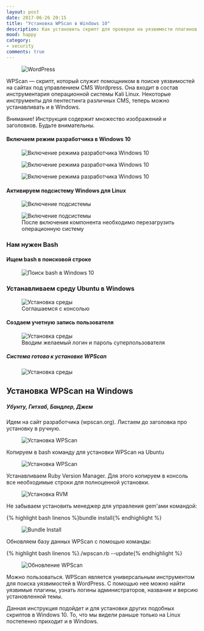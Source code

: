 ```yaml
---
layout: post
date: 2017-06-26 20:15
title: "Установка WPScan в Windows 10"
description: Как установить скрипт для проверки на уязвимости плагинов и расширений в CMS WordPress (WPScan) на Windows 10? Пошаговая инструкция. 
mood: happy
category:
- security
comments: true
---
```


<figure>
    <img src="http://dubkov.xyz/assets/img/wordpress.jpg" alt="WordPress" />
</figure>

WPScan — скрипт, который служит помощником в поиске уязвимостей на сайтах под управлением CMS Wordpress. Она входит в состав инструментария операционной системы Kali Linux. Некоторые инструменты для пентестинга
различных CMS, теперь можно устанавливать и в Windows.

<!--more-->

Внимание! Инструкция содержит множество изображений и заголовков. Будьте внимательны.

#### Включаем режим разработчика в Windows 10

<figure>
    <img src="http://dubkov.xyz/assets/img/install-wpscan-1.png" alt="Включение режима разработчика Windows 10" />
            <figcaption> </figcaption>
</figure>

<figure>
    <img src="http://dubkov.xyz/assets/img/install-wpscan-2.png" alt="Включение режима разработчика Windows 10" />
            <figcaption> </figcaption>
</figure>

<figure>
    <img src="http://dubkov.xyz/assets/img/install-wpscan-3.png" alt="Включение режима разработчика Windows 10" />
            <figcaption> </figcaption>
</figure>

#### Активируем подсистему Windows для Linux

<figure>
    <img src="http://dubkov.xyz/assets/img/install-wpscan-4.png" alt="Включение подсистемы" />
            <figcaption> </figcaption>
</figure>

<figure>
    <img src="http://dubkov.xyz/assets/img/install-wpscan-5.png" alt="Включение подсистемы" />
    <figcaption>После включения компонента необходимо перезагрузить операционную систему</figcaption>
</figure>

### Нам нужен Bash

#### Ищем bash в поисковой строке

<figure>
    <img src="http://dubkov.xyz/assets/img/install-wpscan-6.png" alt="Поиск bash в Windows 10" />
    <figcaption> </figcaption>
</figure>

### Устанавливаем среду Ubuntu в Windows

<figure>
    <img src="http://dubkov.xyz/assets/img/install-wpscan-7.png" alt="Установка среды" />
    <figcaption>Соглашаемся с консолью</figcaption>
</figure>

#### Создаем учетную запись пользователя

<figure>
    <img src="http://dubkov.xyz/assets/img/install-wpscan-8.png" alt="Установка среды" />
    <figcaption>Вводим желаемый логин и пароль суперпользователя</figcaption>
</figure>


##### Система готова к установке WPScan

<figure>
    <img src="http://dubkov.xyz/assets/img/install-wpscan-9.png" alt="Установка среды" />
</figure>


## Установка WPScan на Windows
##### Убунту, Гитхаб, Бандлер, Джем

Идем на сайт разработчика (wpscan.org). Листаем до заголовка про установку в ручную.

<figure>
    <img src="http://dubkov.xyz/assets/img/install-wpscan-10.png" alt="Установка WPScan" />
</figure>


Копируем в bash команду для установки WPScan на Ubuntu

<figure>
    <img src="http://dubkov.xyz/assets/img/install-wpscan-11.png" alt="Установка WPScan" />
        <figcaption> </figcaption>
</figure>

Устанавливаем Ruby Version Manager. Для этого копируем в консоль все необходимые строки для полноценной установки. 

<figure>
    <img src="http://dubkov.xyz/assets/img/install-wpscan-12.png" alt="Установка RVM" />
    <figcaption> </figcaption>
</figure>

Не забываем установить менеджер для управления gem'ами командой:

{% highlight bash linenos %}bundle install{% endhighlight %}

<figure>
    <img src="http://dubkov.xyz/assets/img/install-wpscan-13.png" alt="Bundle Install" />
</figure>

Обновляем базу данных WPScan с помощью команды:

{% highlight bash linenos %}./wpscan.rb --update{% endhighlight %}

<figure>
    <img src="http://dubkov.xyz/assets/img/install-wpscan-14.png" alt="Обновление WPScan" />
</figure>

Можно пользоваться. WPScan является универсальным инструментом для поиска уязвимостей в WordPress. С помощью нее можно найти уязвимые плагины, узнать логины администраторов, название и версию установленной темы.

Данная инструкция подойдет и для установки других подобных скриптов в Windows 10. То, что мы видели раньше только на Linux постепенно приходит и в Windows.